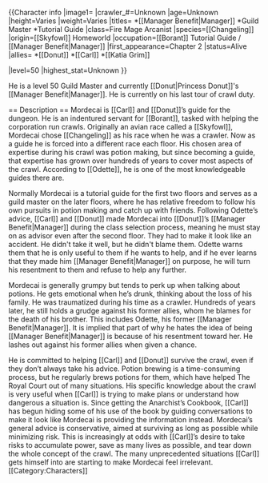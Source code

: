 {{Character info
|image1=
|crawler_#=Unknown
|age=Unknown
|height=Varies
|weight=Varies
|titles=
*[[Manager Benefit|Manager]]
*Guild Master
*Tutorial Guide
|class=Fire Mage Arcanist
|species=[[Changeling]]
|origin=[[Skyfowl]] Homeworld
|occupation=[[Borant]] Tutorial Guide / [[Manager Benefit|Manager]]
|first_appearance=Chapter 2
|status=Alive
|allies=
*[[Donut]]
*[[Carl]]
*[[Katia Grim]]

|level=50
|highest_stat=Unknown
}}

He is a level 50 Guild Master and currently [[Donut|Princess Donut]]'s [[Manager Benefit|Manager]]. He is currently on his last tour of crawl duty.

== Description ==
Mordecai is [[Carl]] and [[Donut]]’s guide for the dungeon. He is an indentured servant for [[Borant]], tasked with helping the corporation run crawls. Originally an avian race called a [[Skyfowl]], Mordecai chose [[Changeling]] as his race when he was a crawler. Now as a guide he is forced into a different race each floor. His chosen area of expertise during his crawl was potion making, but since becoming a guide, that expertise has grown over hundreds of years to cover most aspects of the crawl. According to [[Odette]], he is one of the most knowledgeable guides there are.

Normally Mordecai is a tutorial guide for the first two floors and serves as a guild master on the later floors, where he has relative freedom to follow his own pursuits in potion making and catch up with friends. Following Odette’s advice, [[Carl]] and [[Donut]] made Mordecai into [[Donut]]’s [[Manager Benefit|Manager]] during the class selection process, meaning he must stay on as advisor even after the second floor. They had to make it look like an accident. He didn't take it well, but he didn't blame them. Odette warns them that he is only useful to them if he wants to help, and if he ever learns that they made him [[Manager Benefit|Manager]] on purpose, he will turn his resentment to them and refuse to help any further.

Mordecai is generally grumpy but tends to perk up when talking about potions. He gets emotional when he’s drunk, thinking about the loss of his family. He was traumatized during his time as a crawler. Hundreds of years later, he still holds a grudge against his former allies, whom he blames for the death of his brother. This includes Odette, his former [[Manager Benefit|Manager]]. It is implied that part of why he hates the idea of being [[Manager Benefit|Manager]] is because of his resentment toward her. He lashes out against his former allies when given a chance.

He is committed to helping [[Carl]] and [[Donut]] survive the crawl, even if they don’t always take his advice. Potion brewing is a time-consuming process, but he regularly brews potions for them, which have helped The Royal Court out of many situations. His specific knowledge about the crawl is very useful when [[Carl]] is trying to make plans or understand how dangerous a situation is. Since getting the Anarchist’s Cookbook, [[Carl]] has begun hiding some of his use of the book by guiding conversations to make it look like Mordecai is providing the information instead. Mordecai’s general advice is conservative, aimed at surviving as long as possible while minimizing risk. This is increasingly at odds with [[Carl]]’s desire to take risks to accumulate power, save as many lives as possible, and tear down the whole concept of the crawl. The many unprecedented situations [[Carl]] gets himself into are starting to make Mordecai feel irrelevant.
[[Category:Characters]]
